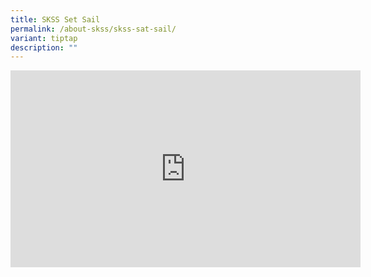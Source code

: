 ```yaml
---
title: SKSS Set Sail
permalink: /about-skss/skss-sat-sail/
variant: tiptap
description: ""
---
```

<div class="iframe-wrapper">
<iframe height="315" width="560" allowfullscreen="true" frameborder="0" src="https://www.youtube.com/embed/qcDzof35fOU"></iframe>
</div>
<p></p>